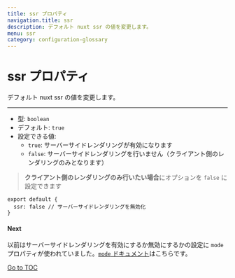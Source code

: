 ```yaml
---
title: ssr プロパティ
navigation.title: ssr
description: デフォルト nuxt ssr の値を変更します。
menu: ssr
category: configuration-glossary
---
```

# ssr プロパティ

デフォルト nuxt ssr の値を変更します。

---

- 型: `boolean`
- デフォルト: `true`
- 設定できる値:
  - `true`: サーバーサイドレンダリングが有効になります
  - `false`: サーバーサイドレンダリングを行いません（クライアント側のレンダリングのみとなります）

> **クライアント側のレンダリングのみ行いたい場合**にオプションを `false` に設定できます

```js{}[nuxt.config.js]
export default {
  ssr: false // サーバーサイドレンダリングを無効化
}
```

#### Next
以前はサーバーサイドレンダリングを有効にするか無効にするかの設定に `mode` プロパティが使われていました。[`mode` ドキュメント](./configuration-glossary/configuration-mode)はこちらです。

<span style='float: footnote;'><a href="../index.html#toc">Go to TOC</a></span>
